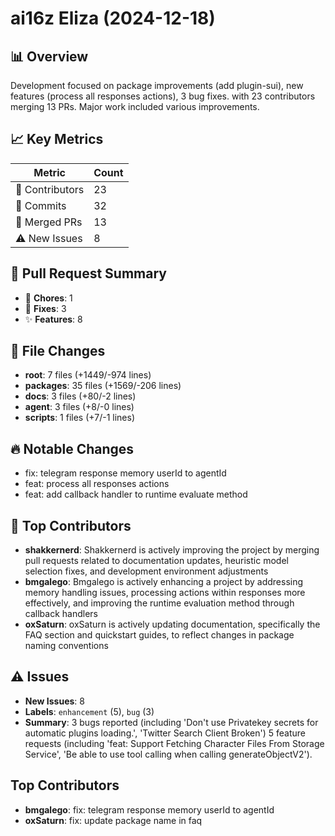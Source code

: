 # ai16z Eliza (2024-12-18)
    
## 📊 Overview
Development focused on package improvements (add plugin-sui), new features (process all responses actions), 3 bug fixes. with 23 contributors merging 13 PRs. Major work included various improvements.

## 📈 Key Metrics
| Metric | Count |
|---------|--------|
| 👥 Contributors | 23 |
| 📝 Commits | 32 |
| 🔄 Merged PRs | 13 |
| ⚠️ New Issues | 8 |

## 🔄 Pull Request Summary
- 🧹 **Chores**: 1
- 🐛 **Fixes**: 3
- ✨ **Features**: 8

## 📁 File Changes
- **root**: 7 files (+1449/-974 lines)
- **packages**: 35 files (+1569/-206 lines)
- **docs**: 3 files (+80/-2 lines)
- **agent**: 3 files (+8/-0 lines)
- **scripts**: 1 files (+7/-1 lines)

## 🔥 Notable Changes
- fix: telegram response memory userId to agentId
- feat: process all responses actions
- feat: add callback handler to runtime evaluate method

## 👥 Top Contributors
- **shakkernerd**: Shakkernerd is actively improving the project by merging pull requests related to documentation updates, heuristic model selection fixes, and development environment adjustments
- **bmgalego**: Bmgalego is actively enhancing a project by addressing memory handling issues, processing actions within responses more effectively, and improving the runtime evaluation method through callback handlers
- **oxSaturn**: oxSaturn is actively updating documentation, specifically the FAQ section and quickstart guides, to reflect changes in package naming conventions

## ⚠️ Issues
- **New Issues**: 8
- **Labels**: `enhancement` (5), `bug` (3)
- **Summary**: 3 bugs reported (including 'Don't use Privatekey secrets for automatic plugins loading.', 'Twitter Search Client Broken') 5 feature requests (including 'feat: Support Fetching Character Files From Storage Service', 'Be able to use tool calling when calling generateObjectV2').

## Top Contributors
- **bmgalego**: fix: telegram response memory userId to agentId
- **oxSaturn**: fix: update package name in faq